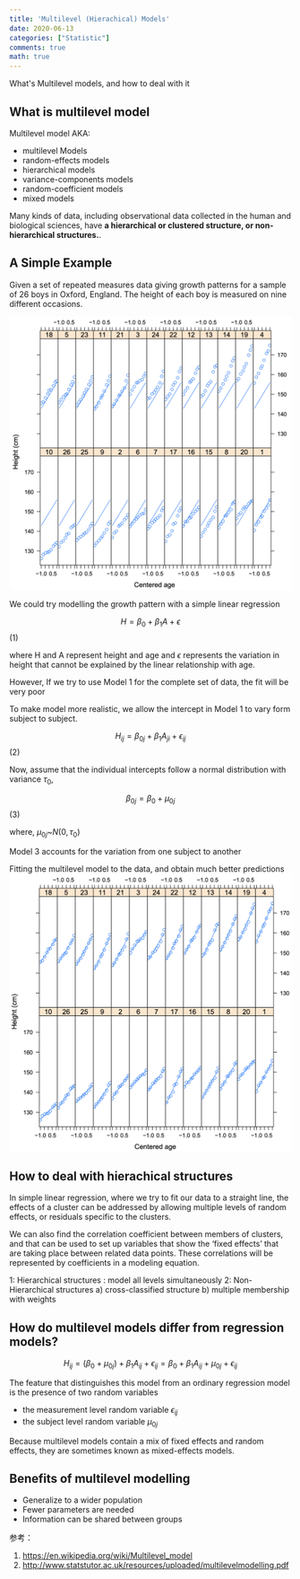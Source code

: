 ```yaml
---
title: 'Multilevel (Hierachical) Models'
date: 2020-06-13
categories: ["Statistic"]
comments: true
math: true
---
```

What's Multilevel models, and how to deal with it

## What is multilevel model
Multilevel model AKA: 
- multilevel Models
- random-effects models 
- hierarchical models 
- variance-components models
- random-coefficient models
- mixed models


Many kinds of data, including observational data collected in the human and biological sciences, have **a hierarchical or clustered structure, or non-hierarchical structures.**.


## A Simple Example

Given a set of repeated measures data giving growth patterns for a sample of 26 boys in Oxford, England. The height of each boy is measured on nine different occasions.

![height](/images/stats/hm.1.png)

We could try modelling the growth pattern with a simple linear regression

$$
H = \beta_0 + \beta_1 A + \epsilon
$$ (1)

where H and A represent height and age and $\epsilon$ represents the variation in height that
cannot be explained by the linear relationship with age.

However,  If we try to use Model 1 for the complete set of data, the fit will be very poor


To make model more realistic, we allow the intercept in Model 1 to vary form subject to subject.

$$
H_{ij} = \beta_{0j} + \beta_1 A_{ji} + \epsilon_{ij}
$$ (2)

Now, assume that the individual intercepts follow a normal distribution with variance $\tau_{0}$,

$$
\beta_{0j} = \beta_{0} + \mu_{0j}
$$ (3)

where, $\mu_{0j} \text{\textasciitilde} N (0, \tau_0)$

Model 3 accounts for the variation from one subject to another

Fitting the multilevel model to the data, and obtain much better predictions
![height](/images/stats/hm.2.png)



## How to deal with hierachical structures

In simple linear regression, where we try to fit our data to a straight line, the effects of a cluster can be addressed by allowing multiple levels of random effects, or residuals specific to the clusters.

We can also find the correlation coefficient between members of clusters, and that can be used to set up variables that show the ‘fixed effects’ that are taking place between related data points. These correlations will be represented by coefficients in a modeling equation.


1: Hierarchical structures : model all levels simultaneously
2: Non- Hierarchical structures
a) cross-classified structure
b) multiple membership with weights



## How do multilevel models differ from regression models?

$$
H_{ij} = (\beta_0 + \mu_{0j}) + \beta_1 A_{ij} + \epsilon_{ij} = \beta_0 + \beta_1 A_{ij} + \mu_{0j} + \epsilon_{ij}
$$


The feature that distinguishes this model from an ordinary regression model is the presence
of two random variables 
- the measurement level random variable $\epsilon_{ij}$
- the subject level 
random variable $\mu_{0j}$


Because multilevel models contain a mix of fixed effects and random effects, they are sometimes known as mixed-effects models.


## Benefits of multilevel modelling

- Generalize to a wider population
- Fewer parameters are needed
- Information can be shared between groups


参考：

1. https://en.wikipedia.org/wiki/Multilevel_model
2. http://www.statstutor.ac.uk/resources/uploaded/multilevelmodelling.pdf